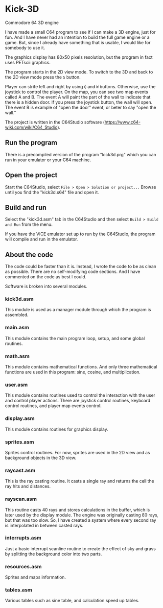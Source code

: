 # Kick-3D
Commodore 64 3D engine

I have made a small C64 program to see if I can make a 3D engine, just for fun. And I have never had an intention to build the full game engine or a game. 
But, since I already have something that is usable, I would like for somebody to use it.

The graphics display has 80x50 pixels resolution, but the program in fact uses PETscii graphics.

The program starts in the 2D view mode.
To switch to the 3D and back to the 2D view mode press the `S` button.

Player can strife left and right by using `Q` and `W` buttons. Otherwise, use the joystick to control the player.
On the map, you can see two map events called A and B. The event A will paint the part of the wall to indicate that there is a hidden door. If you press the joystick button, the wall will open. The event B is example of "open the door" event, or beter to say "open the wall."

The project is written in the C64Studio software (https://www.c64-wiki.com/wiki/C64_Studio).

## Run the program
There is a precompiled version of the program "kick3d.prg" which you can run in your emulator or your C64 machine.

## Open the project
Start the C64Studio, select `File > Open > Solution or project...`
Browse until you find the "kick3d.s64" file and open it.

## Build and run
Select the "kick3d.asm" tab in the C64Studio and then select `Build > Build and Run` from the menu.

If you have the VICE emulator set up to run by the C64Studio, the program will compile and run in the emulator.

## About the code
The code could be faster than it is. Instead, I wrote the code to be as clean as possible. There are no self-modifying code sections. And I have commented on the code as best I could.

Software is broken into several modules.

### kick3d.asm
This module is used as a manager module through which the program is assembled.

### main.asm
This module contains the main program loop, setup, and some global routines.

### math.asm
This module contains mathematical functions. And only three mathematical functions are used in this program: sine, cosine, and multiplication. 

### user.asm
This module contains routines used to control the interaction with the user and control player actions.
There are joystick control routines, keyboard control routines, and player map events control.

### display.asm
This module contains routines for graphics display. 

### sprites.asm
Sprites control routines. For now, sprites are used in the 2D view and as background objects in the 3D view.

### raycast.asm
This is the ray casting routine. It casts a single ray and returns the cell the ray hits and distances.

### rayscan.asm
This routine casts 40 rays and stores calculations in the buffer, which is later used by the display module.
The engine was originally casting 80 rays, but that was too slow. So, I have created a system where every second ray is interpolated in between casted rays.

### interrupts.asm
Just a basic interrupt scanline routine to create the effect of sky and grass by splitting the background color into two parts.

### resources.asm
Sprites and maps information.

### tables.asm
Various tables such as sine table, and calculation speed up tables.
